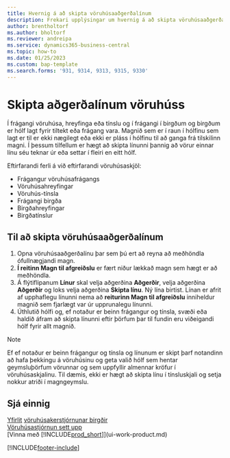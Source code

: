 ```yaml
---
title: Hvernig á að skipta vöruhúsaaðgerðalínum
description: Frekari upplýsingar um hvernig á að skipta vöruhúsaaðgerðalínum ef tiltæk afkastageta í leiðbeinandi hólfi er ekki nægileg.
author: brentholtorf
ms.author: bholtorf
ms.reviewer: andreipa
ms.service: dynamics365-business-central
ms.topic: how-to
ms.date: 01/25/2023
ms.custom: bap-template
ms.search.forms: '931, 9314, 9313, 9315, 9330'
---
```

# <a name="split-warehouse-activity-lines"></a><a name="split-warehouse-activity-lines"></a><a name="split-warehouse-activity-lines"></a>Skipta aðgerðalínum vöruhúss

Í frágangi vöruhúsa, hreyfinga eða tínslu og í frágangi í birgðum og birgðum er hólf lagt fyrir tiltekt eða frágang vara. Magnið sem er í raun í hólfinu sem lagt er til er ekki nægilegt eða ekki er pláss í hólfinu til að ganga frá tilskilinn magni. Í þessum tilfellum er hægt að skipta línunni þannig að vörur einnar línu séu teknar úr eða settar í fleiri en eitt hólf.  

Eftirfarandi ferli á við eftirfarandi vöruhúsaskjöl:

* Frágangur vöruhúsafrágangs
* Vöruhúsahreyfingar
* Vöruhús-tínsla
* Frágangi birgða
* Birgðahreyfingar
* Birgðatínslur  

## <a name="to-split-warehouse-activity-lines"></a><a name="to-split-warehouse-activity-lines"></a><a name="to-split-warehouse-activity-lines"></a>Til að skipta vöruhúsaaðgerðalínum

1. Opna vöruhúsaaðgerðalínu þar sem þú ert að reyna að meðhöndla ófullnægjandi magn.  
2.  **Í reitinn Magn til afgreiðslu**  er fært niður lækkað magn sem hægt er að meðhöndla.  
3. Á flýtiflipanum **Línur** skal velja aðgerðina **Aðgerðir**, velja aðgerðina **Aðgerðir** og loks velja aðgerðina **Skipta línu**. Ný lína birtist. Línan er afrit af upphaflegu línunni nema að  **reiturinn Magn til afgreiðslu**  inniheldur magnið sem fjarlægt var úr upprunalegu línunni.  
4. Úthlutið hólfi og, ef notaður er beinn frágangur og tínsla, svæði eða haldið áfram að skipta línunni eftir þörfum þar til fundin eru viðeigandi hólf fyrir allt magnið.  

> [!NOTE]  
> Ef ef notaður er beinn frágangur og tínsla og línunum er skipt þarf notandinn að hafa þekkingu á vöruhúsinu og geta valið hólf sem hentar geymsluþörfum vörunnar og sem uppfyllir almennar kröfur í vöruhúsaskjalinu. Til dæmis, ekki er hægt að skipta línu í tínsluskjali og setja nokkur atriði í magngeymslu.  

## <a name="see-also"></a><a name="see-also"></a><a name="see-also"></a>Sjá einnig

[Yfirlit](design-details-warehouse-management.md)
[vöruhúsakerstjórnunar birgðir](inventory-manage-inventory.md)  
[Vöruhúsastjórnun sett upp](warehouse-setup-warehouse.md)  
[Vinna með [!INCLUDE[prod_short](includes/prod_short.md)]](ui-work-product.md)


[!INCLUDE[footer-include](includes/footer-banner.md)]
